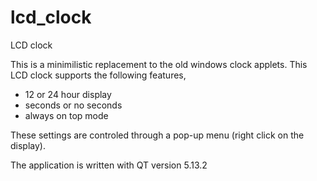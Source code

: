 # lcd_clock
LCD clock

This is a minimilistic replacement to the old windows clock applets.  This LCD clock supports the following features,

- 12 or 24 hour display
- seconds or no seconds
- always on top mode

These settings are controled through a pop-up menu (right click on the display).  

The application is written with QT version 5.13.2
